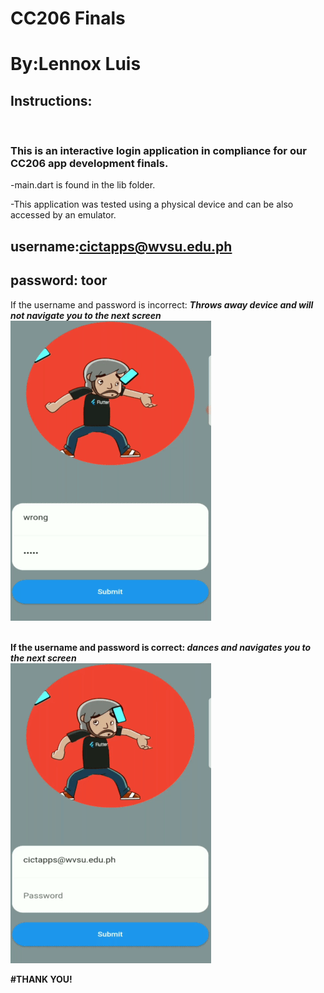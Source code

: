 # CC206 Finals

# By:Lennox Luis

## Instructions:
<br />

### This is an interactive login application in compliance for our CC206 app development finals.
-main.dart is found in the lib folder.


-This application was tested using a physical device and can be also accessed by an emulator.


## username:cictapps@wvsu.edu.ph
## password: toor

If the username and password is incorrect: <b>*Throws away device and will not navigate you to the next screen*
![UI](https://github.com/LennoxLuis/final_app/blob/master/assets/wrong.gif)
<br />
<br />

If the username and password is correct: <b>*dances and navigates you to the next screen*
<br />
![UI](https://github.com/LennoxLuis/final_app/blob/master/assets/correct.gif)




#THANK YOU!
